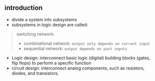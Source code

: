 ## introduction
- divide a system into subsystems
- subsystems in logic design are called:
> switching network:
> - combinational network: `output only depends on current input`
> - sequential network: `output depends on past inputs`

- Logic design: interconnect basic logic (digital) building blocks (gates, flip flops) to perform a specific function
- circuit design: interconnect analog components, such as resistors, diodes, and transistors.
